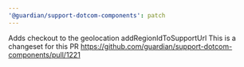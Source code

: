 ```yaml
---
'@guardian/support-dotcom-components': patch
---
```


Adds checkout to the geolocation addRegionIdToSupportUrl
This is a changeset for this PR https://github.com/guardian/support-dotcom-components/pull/1221
